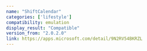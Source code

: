 ```yaml
---
name: "ShiftCalendar"
categories: ['lifestyle']
compatibility: emulation
display_result: "Compatible"
version_from: "2.0.2.0"
link: https://apps.microsoft.com/detail/9N2RV54BKRZL
---
```

